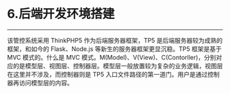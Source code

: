 # 6.后端开发环境搭建

---

该管控系统采用 ThinkPHP5 作为后端服务器框架，TP5 是后端服务器较为成熟的框架，和如今的 Flask、Node.js 等新生的服务器框架更显沉稳。TP5 框架是基于 MVC 模式的。什么是 MVC 模式。M(Model)、V(View)、C(Contorller)，分别对应的是模型层、视图层、控制器层。模型层一般放置较为复杂的业务逻辑，视图层在这里并不涉及，而控制器则是 TP5 入口文件路径的第一道门。用户是通过控制器再访问模型层的内容。

